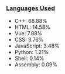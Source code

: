 
### [Languages Used](https://github.com/sayakdattagupta/profstats) 

- C++: 68.88%
- HTML: 14.58%
- Vue: 7.88%
- CSS: 3.76%
- JavaScript: 3.48%
- Python: 1.21%
- Shell: 0.14%
- Assembly: 0.09%
